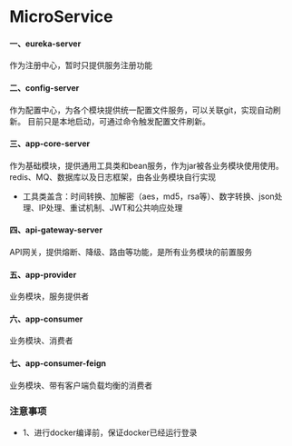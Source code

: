 # MicroService
#### 一、eureka-server
作为注册中心，暂时只提供服务注册功能

#### 二、config-server
作为配置中心，为各个模块提供统一配置文件服务，可以关联git，实现自动刷新。
目前只是本地启动，可通过命令触发配置文件刷新。

#### 三、app-core-server
作为基础模块，提供通用工具类和bean服务，作为jar被各业务模块使用使用。
redis、MQ、数据库以及日志框架，由各业务模块自行实现

- 工具类盖含：时间转换、加解密（aes，md5，rsa等）、数字转换、json处理、IP处理、重试机制、JWT和公共响应处理

#### 四、api-gateway-server
API网关，提供熔断、降级、路由等功能，是所有业务模块的前置服务

#### 五、app-provider
业务模块，服务提供者

#### 六、app-consumer
业务模块、消费者

#### 七、app-consumer-feign
业务模块、带有客户端负载均衡的消费者

### 注意事项
- 1、进行docker编译前，保证docker已经运行登录